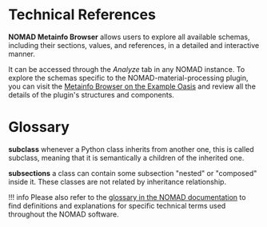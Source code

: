 # Technical References

**NOMAD Metainfo Browser** allows users to explore all available schemas, including their sections, values, and references, in a detailed and interactive manner.

It can be accessed through the *Analyze* tab in any NOMAD instance. To explore the schemas specific to the NOMAD-material-processing plugin, you can visit the [Metainfo Browser on the Example Oasis](https://nomad-lab.eu/prod/v1/oasis/gui/analyze/metainfo/nomad_material_processing) and review all the details of the plugin's structures and components.

# Glossary

**subclass** whenever a Python class inherits from another one, this is called subclass, meaning that it is semantically a children of the inherited one.

**subsections** a class can contain some subsection "nested" or "composed" inside it. These classes are not related by inheritance relationship.

!!! info
    Please also refer to the [glossary in the NOMAD documentation](https://nomad-lab.eu/prod/v1/staging/docs/glossary.html) to find definitions and explanations for specific technical terms used throughout the NOMAD software.